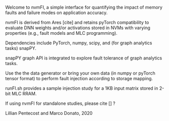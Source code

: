 Welcome to nvmFI, a simple interface for quantifying the impact of memory faults and failure modes on application accuracy.

nvmFI is derived from Ares [cite] and retains pyTorch compatibility to evaluate DNN weights and/or activations stored in NVMs with varying properties (e.g., fault models and MLC programming).

Dependencies include PyTorch, numpy, scipy, and (for graph analytics tasks) snapPY.

snapPY graph API is integrated to explore fault tolerance of graph analytics tasks.

Use the the data generator or bring your own data (in numpy or pyTorch tensor format) to perform fault injection according to storage mapping.

runFI.sh provides a sample injection study for a 1KB input matrix stored in 2-bit MLC RRAM.

If using nvmFI for standalone studies, please cite [] ?

Lillian Pentecost and Marco Donato, 2020
